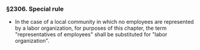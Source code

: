 ### §2306. Special rule
* In the case of a local community in which no employees are represented by a labor organization, for purposes of this chapter, the term "representatives of employees" shall be substituted for "labor organization".